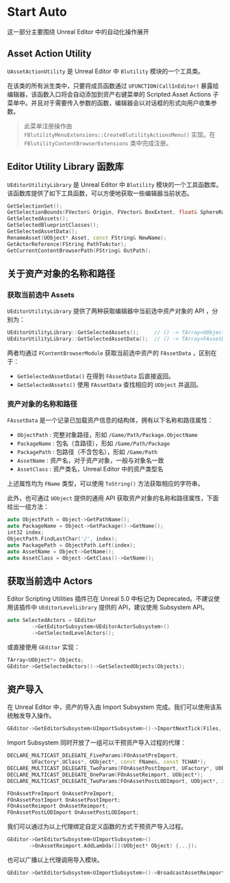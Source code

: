 # Start Auto

这一部分主要围绕 Unreal Editor 中的自动化操作展开

## Asset Action Utility

`UAssetActionUtility` 是 Unreal Editor 中 `Blutility` 模块的一个工具类。

在该类的所有派生类中，只要将成员函数通过 `UFUNCTION(CallInEditor)` 暴露给编辑器，该函数入口将会自动添加到资产右键菜单的 Scripted Asset Actions 子菜单中。并且对于需要传入参数的函数，编辑器会以对话框的形式向用户收集参数。

> 此菜单注册操作由 `FBlutilityMenuExtensions::CreateBlutilityActionsMenu()` 实现。在 `FBlutilityContentBrowserExtensions` 类中完成注册。

## Editor Utility Library 函数库

`UEditorUtilityLibrary` 是 Unreal Editor 中 `Blutility` 模块的一个工具函数库。该函数库提供了如下工具函数，可以方便地获取一些编辑器当前状态。

```cpp
GetSelectionSet();
GetSelectionBounds(FVector& Origin, FVector& BoxExtent, float& SphereRadius);
GetSelectedAssets();
GetSelectedBlueprintClasses();
GetSelectedAssetData();
RenameAsset(UObject* Asset, const FString& NewName);
GetActorReference(FString PathToActor);
GetCurrentContentBrowserPath(FString& OutPath);
```

## 关于资产对象的名称和路径

### 获取当前选中 Assets

`UEditorUtilityLibrary` 提供了两种获取编辑器中当前选中资产对象的 API ，分别为：

```cpp
UEditorUtilityLibrary::GetSelectedAssets();     // () -> TArray<UObject*>
UEditorUtilityLibrary::GetSelectedAssetData();  // () -> TArray<FAssetData>
```

两者均通过 `FContentBrowserModule` 获取当前选中资产的 `FAssetData` ，区别在于：

- `GetSelectedAssetData()` 在得到 `FAssetData` 后直接返回。
- `GetSelectedAssets()` 使用 `FAssetData` 查找相应的 `UObject` 并返回。

### 资产对象的名称和路径

`FAssetData` 是一个记录已加载资产信息的结构体，拥有以下名称和路径属性：

- `ObjectPath` : 完整对象路径，形如 `/Game/Path/Package.ObjectName`
- `PackageName` : 包名（含路径），形如 `/Game/Path/Package`
- `PackagePath` : 包路径（不含包名），形如 `/Game/Path`
- `AssetName` : 资产名，对于资产对象，一般与对象名一致
- `AssetClass` : 资产类名，Unreal Editor 中的资产类型名

上述属性均为 `FName` 类型，可以使用 `ToString()` 方法获取相应的字符串。

此外，也可通过 `UObject` 提供的通用 API 获取资产对象的名称和路径属性，下面给出一组方法：

```cpp
auto ObjectPath = Object->GetPathName();
auto PackageName = Object->GetPackage()->GetName();
int32 index;
ObjectPath.FindLastChar('/', index);
auto PackagePath = ObjectPath.Left(index);
auto AssetName = Object->GetName();
auto AssetClass = Object->GetClass()->GetName();
```

## 获取当前选中 Actors

Editor Scripting Utilities 插件已在 Unreal 5.0 中标记为 Deprecated。不建议使用该插件中 `UEditorLevelLibrary` 提供的 API，建议使用 Subsystem API。

```cpp
auto SelectedActors = GEditor
        ->GetEditorSubsystem<UEditorActorSubsystem>()
        ->GetSelectedLevelActors();
```

或直接使用 `GEditor` 实现：

```cpp
TArray<UObject*> Objects;
GEditor->GetSelectedActors()->GetSelectedObjects(Objects);
```

## 资产导入

在 Unreal Editor 中，资产的导入由 Import Subsystem 完成。我们可以使用该系统触发导入操作。

```cpp
GEditor->GetEditorSubsystem<UImportSubsystem>()->ImportNextTick(Files, Path);
```

Import Subsystem 同时开放了一组可以干预资产导入过程的代理：

```cpp
DECLARE_MULTICAST_DELEGATE_FiveParams(FOnAssetPreImport,
        UFactory*,UClass*, UObject*, const FName&, const TCHAR*);
DECLARE_MULTICAST_DELEGATE_TwoParams(FOnAssetPostImport, UFactory*, UObject*);
DECLARE_MULTICAST_DELEGATE_OneParam(FOnAssetReimport, UObject*);
DECLARE_MULTICAST_DELEGATE_TwoParams(FOnAssetPostLODImport, UObject*, int32);

FOnAssetPreImport OnAssetPreImport;
FOnAssetPostImport OnAssetPostImport;
FOnAssetReimport OnAssetReimport;
FOnAssetPostLODImport OnAssetPostLODImport;
```

我们可以通过为以上代理绑定自定义函数的方式干预资产导入过程。

```cpp
GEditor->GetEditorSubsystem<UImportSubsystem>()
       ->OnAssetReimport.AddLambda([](UObject* Object) {...});
```

也可以广播以上代理调用导入模块。

```cpp
GEditor->GetEditorSubsystem<UImportSubsystem>()->BroadcastAssetReimport(Object);
```
